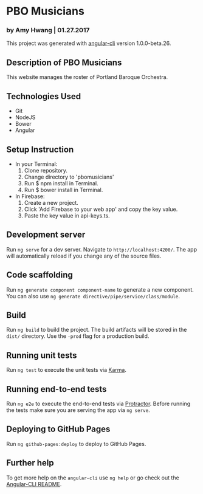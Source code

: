 # PBO Musicians
### by Amy Hwang | 01.27.2017

This project was generated with [angular-cli](https://github.com/angular/angular-cli) version 1.0.0-beta.26.

## Description of PBO Musicians
This website manages the roster of Portland Baroque Orchestra.

## Technologies Used
  * Git
  * NodeJS
  * Bower
  * Angular

## Setup Instruction
* In your Terminal:
  1. Clone repository.
  2. Change directory to 'pbomusicians'
  2. Run $ npm install in Terminal.
  3. Run $ bower install in Terminal.
* In Firebase:
  1. Create a new project.
  2. Click 'Add Firebase to your web app' and copy the key value.
  3. Paste the key value in api-keys.ts.

## Development server
Run `ng serve` for a dev server. Navigate to `http://localhost:4200/`. The app will automatically reload if you change any of the source files.

## Code scaffolding

Run `ng generate component component-name` to generate a new component. You can also use `ng generate directive/pipe/service/class/module`.

## Build

Run `ng build` to build the project. The build artifacts will be stored in the `dist/` directory. Use the `-prod` flag for a production build.

## Running unit tests

Run `ng test` to execute the unit tests via [Karma](https://karma-runner.github.io).

## Running end-to-end tests

Run `ng e2e` to execute the end-to-end tests via [Protractor](http://www.protractortest.org/).
Before running the tests make sure you are serving the app via `ng serve`.

## Deploying to GitHub Pages

Run `ng github-pages:deploy` to deploy to GitHub Pages.

## Further help

To get more help on the `angular-cli` use `ng help` or go check out the [Angular-CLI README](https://github.com/angular/angular-cli/blob/master/README.md).

